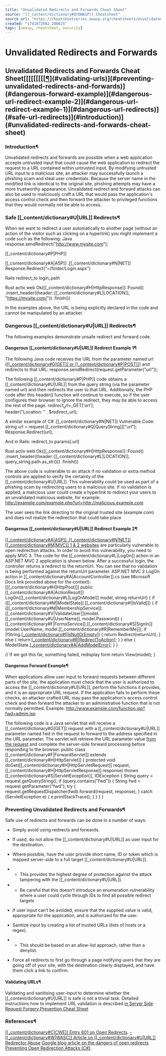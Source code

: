 ```yaml
---
title: "Unvalidated Redirects and Forwards Cheat Sheet"
source: "[[_content/dictionary#O|OWASP]] Cheatsheet"
source_url: "https://cheatsheetseries.owasp.org/cheatsheets/Unvalidated_Redirects_and_Forwards_Cheat_Sheet.html"
created: "1741872882.200625"
tags: [owasp, cheatsheet, security]
---
```

# Unvalidated Redirects and Forwards

## Unvalidated Redirects and Forwards Cheat Sheet[[[[[[[[[[¶](#references)](#validating-urls)](#preventing-unvalidated-redirects-and-forwards)](#dangerous-forward-example)](#dangerous-url-redirect-example-2)](#dangerous-url-redirect-example-1)](#dangerous-url-redirects)](#safe-url-redirects)](#introduction)](#unvalidated-redirects-and-forwards-cheat-sheet)
### Introduction¶
Unvalidated redirects and forwards are possible when a web application accepts untrusted input that could cause the web application to redirect the request to a URL contained within untrusted input. By modifying untrusted URL input to a malicious site, an attacker may successfully launch a phishing scam and steal user credentials.
Because the server name in the modified link is identical to the original site, phishing attempts may have a more trustworthy appearance. Unvalidated redirect and forward attacks can also be used to maliciously craft a URL that would pass the application's access control check and then forward the attacker to privileged functions that they would normally not be able to access.
### Safe [[_content/dictionary#U|URL]] Redirects¶
When we want to redirect a user automatically to another page (without an action of the visitor such as clicking on a hyperlink) you might implement a code such as the following:
Java
response.sendRedirect("http://www.mysite.com");

[[_content/dictionary#P|PHP]]
<?php
/* Redirect browser */
header("Location: http://www.mysite.com");
/* Exit to prevent the rest of the code from executing */
exit;
?>

[[_content/dictionary#A|ASP]] .[[_content/dictionary#N|NET]]
Response.Redirect("~/folder/Login.aspx")

Rails
redirect_to login_path

Rust actix web
  Ok([[_content/dictionary#H|HttpResponse]]::Found()
        .insert_header((header::[[_content/dictionary#L|LOCATION]], "https://mysite.com/"))
        .finish())

In the examples above, the URL is being explicitly declared in the code and cannot be manipulated by an attacker.
### Dangerous [[_content/dictionary#U|URL]] Redirects¶
The following examples demonstrate unsafe redirect and forward code.
#### Dangerous [[_content/dictionary#U|URL]] Redirect Example 1¶
The following Java code receives the URL from the parameter named url ([[[_content/dictionary#G|GET]] or [[_content/dictionary#P|POST]]](https://docs.oracle.com/javaee/7/api/javax/servlet/[[_content/dictionary#S|ServletRequest]].html#getParameter-java.lang.String-)) and redirects to that URL:
response.sendRedirect(request.getParameter("url"));

The following [[_content/dictionary#P|PHP]] code obtains a [[_content/dictionary#U|URL]] from the query string (via the parameter named url) and then redirects the user to that URL. Additionally, the PHP code after this header() function will continue to execute, so if the user configures their browser to ignore the redirect, they may be able to access the rest of the page.
$redirect_url = $_GET['url'];
header("Location: " . $redirect_url);

A similar example of C# .[[_content/dictionary#N|NET]] Vulnerable Code:
string url = request.[[_content/dictionary#Q|QueryString]]["url"];
Response.Redirect(url);

And in Rails:
redirect_to params[:url]

Rust actix web
  Ok([[_content/dictionary#H|HttpResponse]]::Found()
        .insert_header((header::[[_content/dictionary#L|LOCATION]], query_string.path.as_str()))
        .finish())

The above code is vulnerable to an attack if no validation or extra method controls are applied to verify the certainty of the [[_content/dictionary#U|URL]]. This vulnerability could be used as part of a phishing scam by redirecting users to a malicious site.
If no validation is applied, a malicious user could create a hyperlink to redirect your users to an unvalidated malicious website, for example:
 http://example.com/example.php?url=http://malicious.example.com

The user sees the link directing to the original trusted site (example.com) and does not realize the redirection that could take place
#### Dangerous [[_content/dictionary#U|URL]] Redirect Example 2¶
[[[_content/dictionary#A|ASP]] .[[_content/dictionary#N|NET]] [[_content/dictionary#M|MVC]] 1 & 2 websites](https://docs.microsoft.com/en-us/aspnet/mvc/overview/security/preventing-open-redirection-attacks) are particularly vulnerable to open redirection attacks. In order to avoid this vulnerability, you need to apply MVC 3.
The code for the [[_content/dictionary#L|LogOn]] action in an ASP.NET MVC 2 application is shown below. After a successful login, the controller returns a redirect to the returnUrl. You can see that no validation is being performed against the returnUrl parameter.
ASP.NET MVC 2 LogOn action in [[_content/dictionary#A|AccountController]].cs (see Microsoft Docs link provided above for the context):
[[[_content/dictionary#H|HttpPost]]]
 public [[_content/dictionary#A|ActionResult]] LogOn([[_content/dictionary#L|LogOnModel]] model, string returnUrl)
 {
   if ([[_content/dictionary#M|ModelState]].[[_content/dictionary#I|IsValid]])
   {
     if ([[_content/dictionary#M|MembershipService]].[[_content/dictionary#V|ValidateUser]](model.[[_content/dictionary#U|UserName]], model.Password))
     {
       [[_content/dictionary#F|FormsService]].[[_content/dictionary#S|SignIn]](model.UserName, model.[[_content/dictionary#R|RememberMe]]);
       if (!String.[[_content/dictionary#I|IsNullOrEmpty]](returnUrl))
       {
         return Redirect(returnUrl);
       }
       else
       {
         return [[_content/dictionary#R|RedirectToAction]]("Index", "Home");
       }
     }
     else
     {
       ModelState.[[_content/dictionary#A|AddModelError]]("", "The user name or password provided is incorrect.");
     }
   }

   // If we got this far, something failed, redisplay form
   return View(model);
 }

#### Dangerous Forward Example¶
When applications allow user input to forward requests between different parts of the site, the application must check that the user is authorized to access the [[_content/dictionary#U|URL]], perform the functions it provides, and it is an appropriate URL request.
If the application fails to perform these checks, an attacker crafted URL may pass the application's access control check and then forward the attacker to an administrative function that is not normally permitted.
Example:
http://www.example.com/function.jsp?fwd=admin.jsp

The following code is a Java servlet that will receive a [[_content/dictionary#G|GET]] request with a [[_content/dictionary#U|URL]] parameter named fwd in the request to forward to the address specified in the URL parameter. The servlet will retrieve the URL parameter value [from the request](https://docs.oracle.com/javaee/7/api/javax/servlet/[[_content/dictionary#S|ServletRequest]].html#getParameter-java.lang.String-) and complete the server-side forward processing before responding to the browser.
public class [[_content/dictionary#F|ForwardServlet]] extends [[_content/dictionary#H|HttpServlet]]
{
  protected void doGet([[_content/dictionary#H|HttpServletRequest]] request, [[_content/dictionary#H|HttpServletResponse]] response)
                    throws [[_content/dictionary#S|ServletException]], IOException {
    String query = request.getQueryString();
    if (query.contains("fwd"))
    {
      String fwd = request.getParameter("fwd");
      try
      {
        request.getRequestDispatcher(fwd).forward(request, response);
      }
      catch (ServletException e)
      {
        e.printStackTrace();
      }
    }
  }
}

### Preventing Unvalidated Redirects and Forwards¶
Safe use of redirects and forwards can be done in a number of ways:

- Simply avoid using redirects and forwards.
- If used, do not allow the [[_content/dictionary#U|URL]] as user input for the destination.
- Where possible, have the user provide short name, ID or token which is mapped server-side to a full target [[_content/dictionary#U|URL]].
- - This provides the highest degree of protection against the attack tampering with the [[_content/dictionary#U|URL]].
- - Be careful that this doesn't introduce an enumeration vulnerability where a user could cycle through IDs to find all possible redirect targets

- If user input can’t be avoided, ensure that the supplied value is valid, appropriate for the application, and is authorized for the user.
- Sanitize input by creating a list of trusted URLs (lists of hosts or a regex).
- - This should be based on an allow-list approach, rather than a denylist.

- Force all redirects to first go through a page notifying users that they are going off of your site, with the destination clearly displayed, and have them click a link to confirm.

#### Validating URLs¶
Validating and sanitising user-input to determine whether the [[_content/dictionary#U|URL]] is safe is not a trivial task. Detailed instructions how to implement URL validation is described [in Server Side Request Forgery Prevention Cheat Sheet](Server_Side_Request_Forgery_Prevention_Cheat_Sheet.html#application-layer)
### References¶

[[[_content/dictionary#C|CWE]] Entry 601 on Open Redirects](http://cwe.mitre.org/data/definitions/601.html).
[- [[_content/dictionary#W|WASC]] Article on [[_content/dictionary#U|URL]] Redirector Abuse](http://projects.webappsec.org/w/page/13246981/URL%20Redirector%20Abuse)
[Google blog article on the dangers of open redirects](http://googlewebmastercentral.blogspot.com/2009/01/open-redirect-urls-is-your-site-being.html).
[Preventing Open Redirection Attacks (C#)](http://www.asp.net/mvc/tutorials/security/preventing-open-redirection-attacks).
